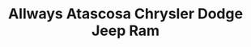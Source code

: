 ---
title: "Allways Atascosa Chrysler Dodge Jeep Ram"
url: /pleasanton/allways-atascosa-chrysler-dodge-jeep-ram/
shop: Autohaus
---